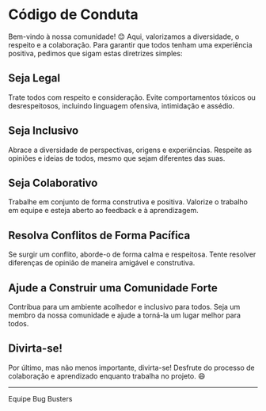 # Código de Conduta

Bem-vindo à nossa comunidade! 😊 Aqui, valorizamos a diversidade, o respeito e a colaboração. Para garantir que todos tenham uma experiência positiva, pedimos que sigam estas diretrizes simples:

## Seja Legal

Trate todos com respeito e consideração. Evite comportamentos tóxicos ou desrespeitosos, incluindo linguagem ofensiva, intimidação e assédio.

## Seja Inclusivo

Abrace a diversidade de perspectivas, origens e experiências. Respeite as opiniões e ideias de todos, mesmo que sejam diferentes das suas.

## Seja Colaborativo

Trabalhe em conjunto de forma construtiva e positiva. Valorize o trabalho em equipe e esteja aberto ao feedback e à aprendizagem.

## Resolva Conflitos de Forma Pacífica

Se surgir um conflito, aborde-o de forma calma e respeitosa. Tente resolver diferenças de opinião de maneira amigável e construtiva.

## Ajude a Construir uma Comunidade Forte

Contribua para um ambiente acolhedor e inclusivo para todos. Seja um membro da nossa comunidade e ajude a torná-la um lugar melhor para todos.

## Divirta-se!

Por último, mas não menos importante, divirta-se! Desfrute do processo de colaboração e aprendizado enquanto trabalha no projeto. 😄

---

Equipe Bug Busters
